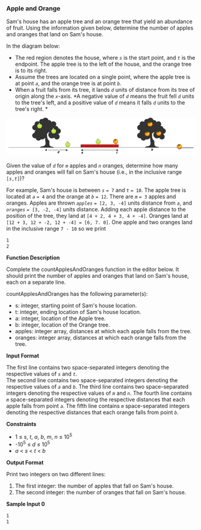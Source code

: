 ### __Apple and Orange__

Sam's house has an apple tree and an orange tree that yield an abundance of fruit. Using the information given below, determine the number of apples and oranges that land on Sam's house.

In the diagram below:

- The red region denotes the house, where _`s`_ is the start point, and _`t`_ is the endpoint. The apple tree is to the left of the house, and the orange tree is to its right.
- Assume the trees are located on a single point, where the apple tree is at point _`a`_, and the orange tree is at point _`b`_.
- When a fruit falls from its tree, it lands _`d`_ units of distance from its tree of origin along the _`x`_-axis. \*A negative value of _`d`_ means the fruit fell _`d`_ units to the tree's left, and a positive value of _`d`_ means it falls _`d`_ units to the tree's right. \*

![appple_orange](https://github.com/Lintik/hackerrank/blob/master/Core%20CS/Algorithms/Implementation/Apple%20and%20Orange/1474218925-f2a791d52c-Appleandorange2.png)

Given the value of _`d`_ for _`m`_ apples and _`n`_ oranges, determine how many apples and oranges will fall on Sam's house (i.e., in the inclusive range `[`_`s`_`,`_`t`_`]`)?  

For example, Sam's house is between _`s`_ `= 7` and _`t`_ `= 10`. The apple tree is located at _`a`_ `= 4` and the orange at _`b`_ `= 12`. There are _`m`_ `= 3` apples and oranges. Apples are thrown _`apples`_ `= [2, 3, -4]` units distance from _`a`_, and _`oranges`_ `= [3, -2, -4]` units distance. Adding each apple distance to the position of the tree, they land at `[4 + 2, 4 + 3, 4 + -4]`. Oranges land at `[12 + 3, 12 + -2, 12 + -4] = [6, 7. 0]`. One apple and two oranges land in the inclusive range `7 - 10` so we print

```
1
2
```
__Function Description__

Complete the countApplesAndOranges function in the editor below. It should print the number of apples and oranges that land on Sam's house, each on a separate line.

countApplesAndOranges has the following parameter(s):

- s: integer, starting point of Sam's house location.
- t: integer, ending location of Sam's house location.
- a: integer, location of the Apple tree.
- b: integer, location of the Orange tree.
- apples: integer array, distances at which each apple falls from the tree.
- oranges: integer array, distances at which each orange falls from the tree.

__Input Format__

The first line contains two space-separated integers denoting the respective values of _`s`_ and _`t`_.  
The second line contains two space-separated integers denoting the respective values of _`a`_ and _`b`_.
The third line contains two space-separated integers denoting the respective values of _`m`_ and _`n`_.
The fourth line contains _`m`_ space-separated integers denoting the respective distances that each apple falls from point _`a`_.
The fifth line contains _`m`_ space-separated integers denoting the respective distances that each orange falls from point _`b`_.

__Constraints__

+ 1 &le; _s_, _t_, _a_, _b_, _m_, _n_ &le; 10<sup>5</sup>
+ -10<sup>5</sup> &le; _d_ &le; 10<sup>5</sup>
+ _a_ &lt; _s_ &lt; _t_ &lt; _b_

__Output Format__

Print two integers on two different lines:

1. The first integer: the number of apples that fall on Sam's house.
2. The second integer: the number of oranges that fall on Sam's house.

__Sample Input 0__

```
1
1
```